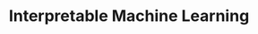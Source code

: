 ---
title: 'Interpretable Machine Learning' 
acronym: IMLG
type: GL - Tier 1
webpage: 'https://christophm.github.io/interpretable-ml-book/' 
---